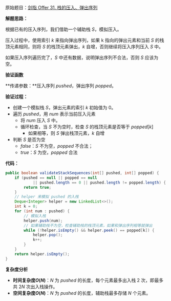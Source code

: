 原始题目：[剑指 Offer 31. 栈的压入、弹出序列](https://leetcode-cn.com/problems/zhan-de-ya-ru-dan-chu-xu-lie-lcof/)

**解题思路：**

根据已有的压入序列，我们借助一个辅助栈 $S$，模拟压入。

压入过程中，使用索引 $k$ 来指向弹出序列，如果 k 指向的弹出元素和当前 $S$ 的栈顶元素相同，则将 $S$ 的栈顶元素弹出，$k$ 自增，否则继续将压入序列压入 $S$ 中。

如果压入序列遍历完了，$S$ 中还有数据，说明弹出序列不合法，否则 $S$ 应该为空。

**验证函数**

**传递参数：**压入序列 $pushed$，弹出序列 $popped$。

**验证过程：**

- 创建一个模拟栈 $S$，弹出元素的索引 $k$ 初始值为 $0$。
- 遍历 $pushed$，用 $num$ 表示当前压入元素
  - 将 $num$ 压入 $S$ 中。
  - 循环检查，当 $S$ 不为空时，检查 $S$ 的栈顶元素是否等于 $popped[k]$
    - 如果相等，则 $S$ 弹出栈顶元素，$k$ 自增
- 判断 $S$ 是否为空
  - $false$：$S$ 不为空，$popped$ 不合法；
  - $true$：$S$ 为空，$popped$ 合法

**代码：**

```java
public boolean validateStackSequences(int[] pushed, int[] popped) {
    if (pushed == null || popped == null
            || pushed.length == 0 || pushed.length != popped.length) {
        return true;
    }
    // helper 来模拟 pushed 的入栈
    Deque<Integer> helper = new LinkedList<>();
    int k = 0;
    for (int num : pushed) {
        // 模拟入栈
        helper.push(num);
        // 如果辅助栈不为空，检查辅助栈的栈顶元素，如果和弹出序列相等就弹出
        while (!helper.isEmpty() && helper.peek() == popped[k]) {
            helper.pop();
            k++;
        }
    }
    return helper.isEmpty();
}
```

**复杂度分析**

- **时间复杂度$O(N)$**：$N$ 为 $pushed$ 的长度，每个元素最多出入栈 $2$ 次，即最多共 $2N$ 次出入栈操作。
- **空间复杂度$O(N)$**：$N$ 为 $pushed$ 的长度，辅助栈最多存储 $N$ 个元素。